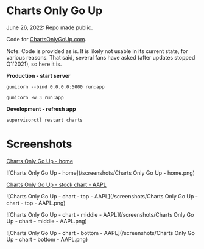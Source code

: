 # Charts Only Go Up

June 26, 2022: Repo made public.

Code for [ChartsOnlyGoUp.com](https://chartsonlygoup.com).

Note: Code is provided as is. It is likely not usable in its current state, for various reasons. That said, several fans have asked (after updates stopped Q1'2021), so here it is.

**Production - start server**

```
gunicorn --bind 0.0.0.0:5000 run:app

gunicorn -w 3 run:app

```

**Development - refresh app**

```
supervisorctl restart charts
```



# Screenshots

[Charts Only Go Up - home](https://chartsonlygoup.com)

![Charts Only Go Up - home](/screenshots/Charts Only Go Up - home.png)

[Charts Only Go Up - stock chart - AAPL](https://chartsonlygoup.com/aapl)

![Charts Only Go Up - chart - top - AAPL](/screenshots/Charts Only Go Up - chart - top - AAPL.png)

![Charts Only Go Up - chart - middle - AAPL](/screenshots/Charts Only Go Up - chart - middle - AAPL.png)

![Charts Only Go Up - chart - bottom - AAPL](/screenshots/Charts Only Go Up - chart - bottom - AAPL.png)

